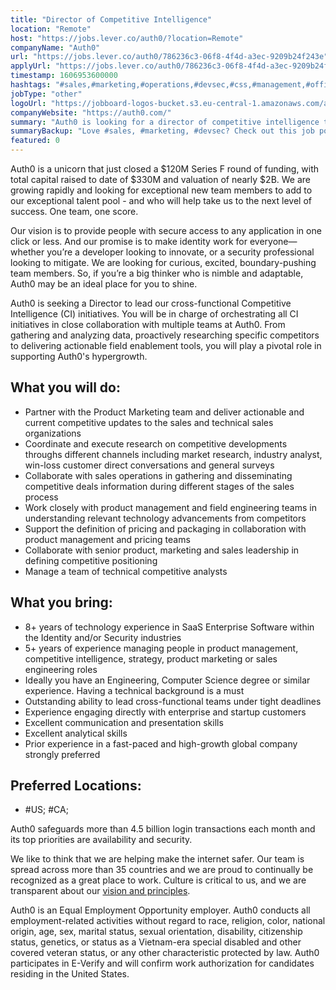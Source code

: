 ```yaml
---
title: "Director of Competitive Intelligence"
location: "Remote"
host: "https://jobs.lever.co/auth0/?location=Remote"
companyName: "Auth0"
url: "https://jobs.lever.co/auth0/786236c3-06f8-4f4d-a3ec-9209b24f243e"
applyUrl: "https://jobs.lever.co/auth0/786236c3-06f8-4f4d-a3ec-9209b24f243e/apply"
timestamp: 1606953600000
hashtags: "#sales,#marketing,#operations,#devsec,#css,#management,#office,#analysis"
jobType: "other"
logoUrl: "https://jobboard-logos-bucket.s3.eu-central-1.amazonaws.com/auth0"
companyWebsite: "https://auth0.com/"
summary: "Auth0 is looking for a director of competitive intelligence that has 8+ years of technology experience in SaaS Enterprise Software within the Identity and/or Security industries."
summaryBackup: "Love #sales, #marketing, #devsec? Check out this job post!"
featured: 0
---
```


Auth0 is a unicorn that just closed a $120M Series F round of funding, with total capital raised to date of $330M and valuation of nearly $2B. We are growing rapidly and looking for exceptional new team members to add to our exceptional talent pool - and who will help take us to the next level of success. One team, one score. 

Our vision is to provide people with secure access to any application in one click or less. And our promise is to make identity work for everyone—whether you’re a developer looking to innovate, or a security professional looking to mitigate. We are looking for curious, excited, boundary-pushing team members. So, if you’re a big thinker who is nimble and adaptable, Auth0 may be an ideal place for you to shine.

Auth0 is seeking a Director to lead our cross-functional Competitive Intelligence (CI) initiatives. You will be in charge of orchestrating all CI initiatives in close collaboration with multiple teams at Auth0. From gathering and analyzing data, proactively researching specific competitors to delivering actionable field enablement tools, you will play a pivotal role in supporting Auth0's hypergrowth.

## What you will do:

*   Partner with the Product Marketing team and deliver actionable and current competitive updates to the sales and technical sales organizations
*   Coordinate and execute research on competitive developments throughs different channels including market research, industry analyst, win-loss customer direct conversations and general surveys
*   Collaborate with sales operations in gathering and disseminating competitive deals information during different stages of the sales process
*   Work closely with product management and field engineering teams in understanding relevant technology advancements from competitors
*   Support the definition of pricing and packaging in collaboration with product management and pricing teams
*   Collaborate with senior product, marketing and sales leadership in defining competitive positioning
*   Manage a team of technical competitive analysts

## What you bring:

*   8+ years of technology experience in SaaS Enterprise Software within the Identity and/or Security industries
*   5+ years of experience managing people in product management, competitive intelligence, strategy, product marketing or sales engineering roles
*   Ideally you have an Engineering, Computer Science degree or similar experience. Having a technical background is a must
*   Outstanding ability to lead cross-functional teams under tight deadlines
*   Experience engaging directly with enterprise and startup customers
*   Excellent communication and presentation skills
*   Excellent analytical skills
*   Prior experience in a fast-paced and high-growth global company strongly preferred

## Preferred Locations:

*   #US; #CA;

Auth0 safeguards more than 4.5 billion login transactions each month and its top priorities are availability and security.

We like to think that we are helping make the internet safer. Our team is spread across more than 35 countries and we are proud to continually be recognized as a great place to work. Culture is critical to us, and we are transparent about our [vision and principles](https://auth0.com/blog/the-developer-first-identity-platform-auth0-story-and-future). 

Auth0 is an Equal Employment Opportunity employer. Auth0 conducts all employment-related activities without regard to race, religion, color, national origin, age, sex, marital status, sexual orientation, disability, citizenship status, genetics, or status as a Vietnam-era special disabled and other covered veteran status, or any other characteristic protected by law. Auth0 participates in E-Verify and will confirm work authorization for candidates residing in the United States.
